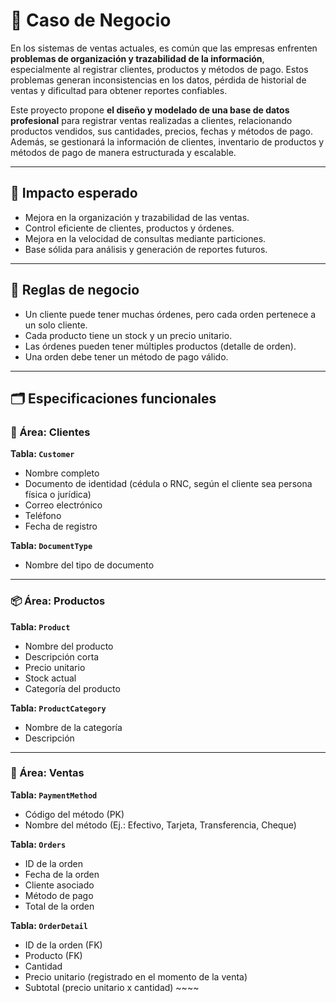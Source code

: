 # 🎯 Caso de Negocio

En los sistemas de ventas actuales, es común que las empresas enfrenten **problemas de organización y trazabilidad de la información**, especialmente al registrar clientes, productos y métodos de pago. Estos problemas generan inconsistencias en los datos, pérdida de historial de ventas y dificultad para obtener reportes confiables.

Este proyecto propone **el diseño y modelado de una base de datos profesional** para registrar ventas realizadas a clientes, relacionando productos vendidos, sus cantidades, precios, fechas y métodos de pago. Además, se gestionará la información de clientes, inventario de productos y métodos de pago de manera estructurada y escalable.

---

## 🎯 Impacto esperado

- Mejora en la organización y trazabilidad de las ventas.
- Control eficiente de clientes, productos y órdenes.
- Mejora en la velocidad de consultas mediante particiones.
- Base sólida para análisis y generación de reportes futuros.

---

## 🔑 Reglas de negocio

- Un cliente puede tener muchas órdenes, pero cada orden pertenece a un solo cliente.
- Cada producto tiene un stock y un precio unitario.
- Las órdenes pueden tener múltiples productos (detalle de orden).
- Una orden debe tener un método de pago válido.

---

## 🗂️ Especificaciones funcionales

### 👥 Área: Clientes

**Tabla: `Customer`**

- Nombre completo  
- Documento de identidad (cédula o RNC, según el cliente sea persona física o jurídica)  
- Correo electrónico  
- Teléfono  
- Fecha de registro  

**Tabla: `DocumentType`**

- Nombre del tipo de documento  

---

### 📦 Área: Productos

**Tabla: `Product`**

- Nombre del producto  
- Descripción corta  
- Precio unitario  
- Stock actual  
- Categoría del producto  

**Tabla: `ProductCategory`**

- Nombre de la categoría  
- Descripción  

---

### 🧾 Área: Ventas

**Tabla: `PaymentMethod`**

- Código del método (PK)  
- Nombre del método (Ej.: Efectivo, Tarjeta, Transferencia, Cheque)  

**Tabla: `Orders`**

- ID de la orden  
- Fecha de la orden  
- Cliente asociado  
- Método de pago  
- Total de la orden  

**Tabla: `OrderDetail`**

- ID de la orden (FK)  
- Producto (FK)  
- Cantidad  
- Precio unitario (registrado en el momento de la venta)  
- Subtotal (precio unitario x cantidad)  ~~~~